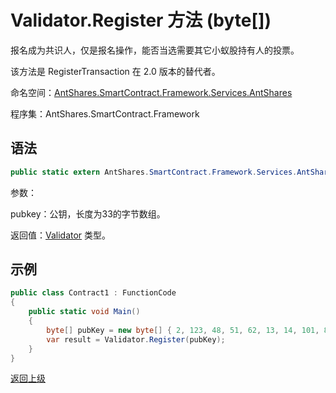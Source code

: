 # Validator.Register 方法 (byte[])

报名成为共识人，仅是报名操作，能否当选需要其它小蚁股持有人的投票。

该方法是 RegisterTransaction 在 2.0 版本的替代者。

命名空间：[AntShares.SmartContract.Framework.Services.AntShares](../../AntShares.md)

程序集：AntShares.SmartContract.Framework

## 语法

```c#
public static extern AntShares.SmartContract.Framework.Services.AntShares.Validator Register(byte[] pubkey)
```

参数：

pubkey：公钥，长度为33的字节数组。

返回值：[Validator](../Validator.md) 类型。

## 示例

```c#
public class Contract1 : FunctionCode
{
    public static void Main()
    {
        byte[] pubKey = new byte[] { 2, 123, 48, 51, 62, 13, 14, 101, 82, 174, 109, 29, 169, 249, 64, 159, 85, 30, 53, 238, 151, 25, 48, 94, 148, 93, 196, 220, 186, 153, 132, 86, 202 };
        var result = Validator.Register(pubKey);
    }
}
```



[返回上级](../Validator.md)